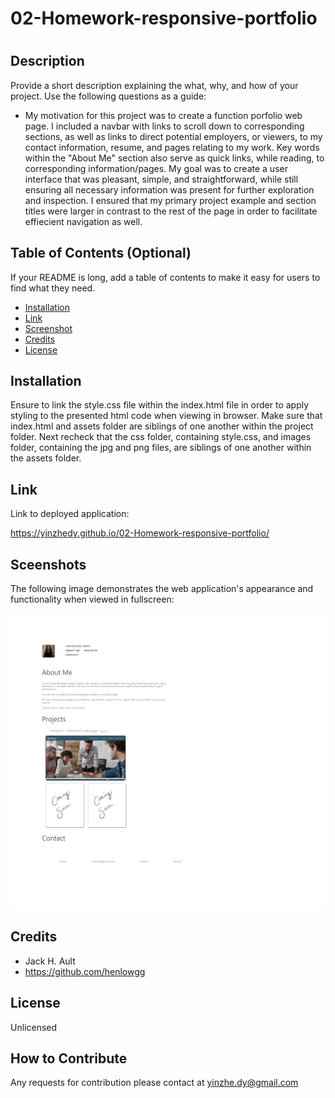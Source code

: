 # 02-Homework-responsive-portfolio

# <Homework-Responsive-Portfolio>
## Description
Provide a short description explaining the what, why, and how of your project. Use the following questions as a guide:
- My motivation for this project was to create a function porfolio web page. I included a navbar with links to scroll down to corresponding sections, as well as links to direct potential employers, or viewers, to my contact information, resume, and pages relating to my work. Key words within the "About Me" section also serve as quick links, while reading, to corresponding information/pages. My goal was to create a user interface that was pleasant, simple, and straightforward, while still ensuring all necessary information was present for further exploration and inspection. I ensured that my primary project example and section titles were larger in contrast to the rest of the page in order to facilitate effiecient navigation as well. 

## Table of Contents (Optional)
If your README is long, add a table of contents to make it easy for users to find what they need.
- [Installation](#installation)
- [Link](#link)
- [Screenshot](#screenshot)
- [Credits](#credits)
- [License](#license)
## Installation
Ensure to link the style.css file within the index.html file in order to apply styling to the presented html code when viewing in browser. Make sure that index.html and assets folder are siblings of one another within the project folder. Next recheck that the css folder, containing style.css, and images folder, containing the jpg and png files, are siblings of one another within the assets folder.

## Link
Link to deployed application:

https://yinzhedy.github.io/02-Homework-responsive-portfolio/

## Sceenshots

The following image demonstrates the web application's appearance and functionality when viewed in fullscreen:

![image](./assets/images/full-screen-deployed-application.png)

## Credits
- Jack H. Ault
- https://github.com/henlowgg
## License
Unlicensed

## How to Contribute
Any requests for contribution please contact at yinzhe.dy@gmail.com



